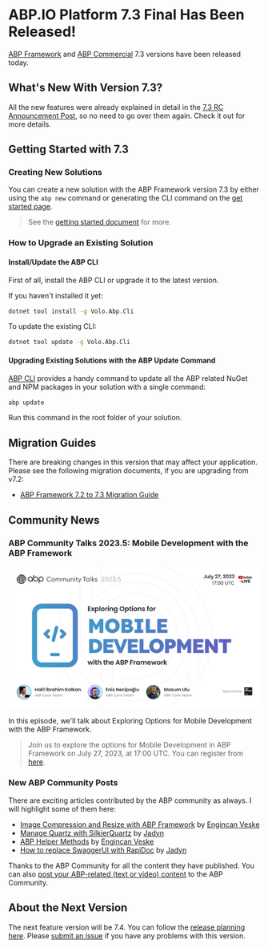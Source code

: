 # ABP.IO Platform 7.3 Final Has Been Released!

[ABP Framework](https://abp.io/) and [ABP Commercial](https://commercial.abp.io/) 7.3 versions have been released today.

## What's New With Version 7.3?

All the new features were already explained in detail in the [7.3 RC Announcement Post](https://blog.abp.io/abp/ABP.IO-Platform-7-3-RC-Has-Been-Published), so no need to go over them again. Check it out for more details. 

## Getting Started with 7.3

### Creating New Solutions

You can create a new solution with the ABP Framework version 7.3 by either using the `abp new` command or generating the CLI command on the [get started page](https://abp.io/get-started).

> See the [getting started document](https://docs.abp.io/en/abp/latest/Getting-Started) for more.

### How to Upgrade an Existing Solution

#### Install/Update the ABP CLI

First of all, install the ABP CLI or upgrade it to the latest version.

If you haven't installed it yet:

```bash
dotnet tool install -g Volo.Abp.Cli
```

To update the existing CLI:

```bash
dotnet tool update -g Volo.Abp.Cli
```

#### Upgrading Existing Solutions with the ABP Update Command

[ABP CLI](https://docs.abp.io/en/abp/latest/CLI) provides a handy command to update all the ABP related NuGet and NPM packages in your solution with a single command:

```bash
abp update
```

Run this command in the root folder of your solution.

## Migration Guides

There are breaking changes in this version that may affect your application. 
Please see the following migration documents, if you are upgrading from v7.2:

* [ABP Framework 7.2 to 7.3 Migration Guide](https://docs.abp.io/en/abp/7.3/Migration-Guides/Abp-7_3)

## Community News

### ABP Community Talks 2023.5: Mobile Development with the ABP Framework

![](community-talks.png)

In this episode, we'll talk about Exploring Options for Mobile Development with the ABP Framework. 

> Join us to explore the options for Mobile Development in ABP Framework on July 27, 2023, at 17:00 UTC. You can register from [here](https://kommunity.com/volosoft/events/abp-community-talks-20235-mobile-development-with-the-abp-framework-68e64e59).

### New ABP Community Posts

There are exciting articles contributed by the ABP community as always. I will highlight some of them here:

* [Image Compression and Resize with ABP Framework](https://community.abp.io/posts/image-compression-and-resize-with-abp-framework-4v2gpb7g) by [Engincan Veske](https://twitter.com/EngincanVeske)
* [Manage Quartz with SilkierQuartz](https://community.abp.io/posts/manage-quartz-with-silkierquartz-xb4ovbj9) by [Jadyn](https://community.abp.io/members/Jadyn)
* [ABP Helper Methods](https://community.abp.io/posts/abp-helper-methods-04dk74cq) by [Engincan Veske](https://twitter.com/EngincanVeske)
* [How to replace SwaggerUI with RapiDoc](https://community.abp.io/posts/how-to-replace-swaggerui-with-rapidoc-hw7pktmz) by [Jadyn](https://community.abp.io/members/Jadyn)

Thanks to the ABP Community for all the content they have published. You can also [post your ABP-related (text or video) content](https://community.abp.io/articles/submit) to the ABP Community.

## About the Next Version

The next feature version will be 7.4. You can follow the [release planning here](https://github.com/abpframework/abp/milestones). Please [submit an issue](https://github.com/abpframework/abp/issues/new) if you have any problems with this version.
